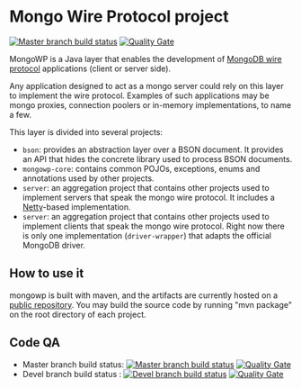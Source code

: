 Mongo Wire Protocol project
===========================

[![Master branch build status](https://travis-ci.org/8kdata/mongowp.svg?branch=master)](https://travis-ci.org/8kdata/mongowp) [![Quality Gate](https://sonarqube.com/api/badges/gate?key=com.8kdata.mongowp:mongowp-parent)](https://sonarqube.com/dashboard/index/com.8kdata.mongowp:mongowp-parent)

MongoWP is a Java layer that enables the development of 
[MongoDB wire protocol][1] applications (client or server side).

Any application designed to act as a mongo server could rely on this layer to 
implement the wire protocol. Examples of such applications may be mongo proxies,
connection poolers or in-memory implementations, to name a few.

This layer is divided into several projects:

* `bson`: provides an abstraction layer over a BSON document. It provides an API
that hides the concrete library used to process BSON documents.
* `mongowp-core`: contains common POJOs, exceptions, enums and annotations used
by other projects.
* `server`: an aggregation project that contains other projects used to
implement servers that speak the mongo wire protocol. It includes a 
[Netty][2]-based implementation.
* `server`: an aggregation project that contains other projects used to
implement clients that speak the mongo wire protocol. Right now there is only
one implementation (`driver-wrapper`) that adapts the official MongoDB driver.

How to use it
-------------

mongowp is built with maven, and the artifacts are currently hosted on a 
[public repository][4]. You may build the source code by running "mvn package" 
on the root directory of each project.

## Code QA
 * Master branch build status: [![Master branch build status](https://travis-ci.org/8kdata/mongowp.svg?branch=master)](https://travis-ci.org/8kdata/mongowp) [![Quality Gate](https://sonarqube.com/api/badges/gate?key=com.8kdata.mongowp:mongowp-parent)](https://sonarqube.com/dashboard/index/com.8kdata.mongowp:mongowp-parent)
 * Devel branch build status :  [![Devel branch build status](https://travis-ci.org/8kdata/mongowp.svg?branch=devel)](https://travis-ci.org/8kdata/mongowp) [![Quality Gate](https://sonarqube.com/api/badges/gate?key=com.8kdata.mongowp:mongowp-parent:devel)](https://sonarqube.com/dashboard/index/com.8kdata.mongowp:mongowp-parent:devel)

[1]: http://docs.mongodb.org/meta-driver/latest/legacy/mongodb-wire-protocol/
[2]: http://netty.io/
[3]: http://www.torodb.com
[4]: https://oss.sonatype.org/content/groups/public/com/8kdata/mongowp/